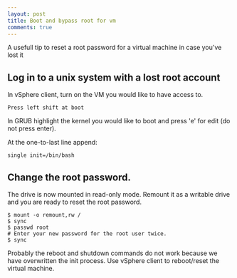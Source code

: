```yaml
---
layout: post
title: Boot and bypass root for vm
comments: true
---
```


A usefull tip to reset a root password for a virtual machine in case you've
lost it

<!-- more -->

## Log in to a unix system with a lost root account

In vSphere client, turn on the VM you would like to have access to.

    Press left shift at boot

In GRUB highlight the kernel you would like to boot and press 'e' for edit (do
not press enter).

At the one-to-last line append:

    single init=/bin/bash


## Change the root password.

The drive is now mounted in read-only mode. Remount it as a writable drive and
you are ready to reset the root password.

    $ mount -o remount,rw /
    $ sync
    $ passwd root
    # Enter your new password for the root user twice.
    $ sync

Probably the reboot and shutdown commands do not work because we have
overwritten the init process. Use vSphere client to reboot/reset the virtual
machine.
